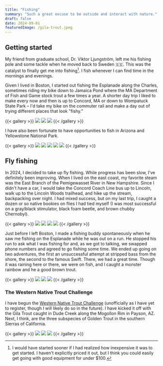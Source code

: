 ```yaml
---
title: "Fishing"
summary: "Such a great excuse to be outside and interact with nature."
draft: false
date: 2024-09-01
featuredImage: /gila-trout.jpeg
---
```


## Getting started

My friend from graduate school, Dr. Viktor Ljungström, left me his fishing pole and some tackle when he moved back to Sweden 🇸🇪.
This was the catalyst to finally get me into fishing[^1].
I fish whenever I can find time in the mornings and evenings.

[^1]: I would have started sooner if I had realized how inexpensive it was to get started. I haven't explicitly priced it out, but I think you could easily get going with good equipment for under $100.

Given I lived in Boston, I started out fishing the Esplanade along the Charles, sometimes riding my bike down to Jamaica Pond where the MA Department of Fish and Game stock trout a few times a year.
A shorter day trip I liked to make every now and then is up to Concord, MA or down to Wompatuck State Park – I'd take my bike on the commuter rail and make a day out of trying different places that look "fishy."

{{< gallery >}}
    <img src="assets/IMG_7193.jpeg" class="grid-w50" />
    <img src="assets/IMG_7269.jpeg" class="grid-w50" />
    <img src="assets/IMG_7173.jpeg" class="grid-w100" />
{{< /gallery >}}

I have also been fortunate to have opportunities to fish in Arizona and Yellowstone National Park.

{{< gallery >}}
    <img src="assets/IMG_6958.jpeg" class="grid-w100" />
    <img src="assets/IMG_6966.jpeg" class="grid-w50" />
    <img src="assets/IMG_6983.jpeg" class="grid-w50" />
    <img src="assets/IMG_6400.jpeg" class="grid-w50" />
    <img src="assets/IMG_6418.jpeg" class="grid-w50" />
{{< /gallery >}}

## Fly fishing

In 2024, I decided to take up fly fishing.
While progress has been slow, I've definitely been improving.
When I lived on the east coast, my favorite steam was the East Branch of the Pemigewasset River in New Hampshire.
Since I didn't have a car, I would take the Concord Coach Line bus up to Lincoln, walk up to the Lincoln Woods trailhead, and hike up the stream, backpacking over night.
I had mixed success, but on my last trip, I caught a dozen or so native bookies on flies I had tied myself (I was most successful on a gray/black stimulator, black foam beetle, and brown chubby Chernobyl).

{{< gallery >}}
    <img src="assets/lincoln-nh_01.jpeg" class="grid-w100" />
    <img src="assets/lincoln-nh_02.jpeg" class="grid-w50" />
    <img src="assets/lincoln-nh_03.jpeg" class="grid-w50" />
    <img src="assets/lincoln-nh_04.jpeg" class="grid-w100" />
{{< /gallery >}}

Just before I left Boston, I made a fishing buddy spontaneously when he saw me fishing on the Esplanade while he was out on a run.
He stopped his run to ask what I was fishing for and, as we got to talking, we swapped phone numbers and agreed to go fishing some time.
We ended up going on two adventures, the first an unsuccessful attempt at stripped bass from the shore, the second to the famous Swift.
There, we had a great time.
Though it was raining here or there, we were on fish, and I caught a monster rainbow and he a good brown trout.

{{< gallery >}}
    <img src="assets/swift-01.jpeg" class="grid-w100" />
    <img src="assets/swift-02.jpeg" class="grid-w50" />
    <img src="assets/swift-03.jpeg" class="grid-w50" />
{{< /gallery >}}

### The Western Native Trout Challenge

I have begun the [Western Native Trout Challenge](https://westernnativetroutchallenge.org/) (unofficially as I have yet to register, though I will likely do so in the future). I have kicked it off with the Gila Trout caught in Dude Creek along the Mogollon Rim in Payson, AZ.
Next, I think, are the three subspecies of Golden Trout in the southern Sierras of California.

{{< gallery >}}
    <img src="assets/gila-01.jpeg" class="grid-w100" />
    <img src="assets/gila-02.jpeg" class="grid-w50" />
    <img src="assets/gila-03.jpeg" class="grid-w50" />
{{< /gallery >}}
